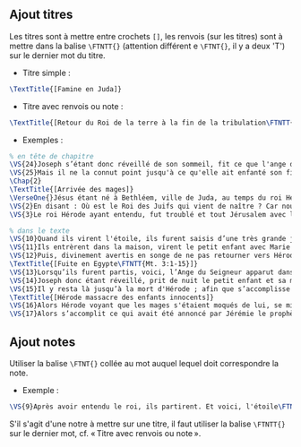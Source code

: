 ## Ajout titres

Les titres sont à mettre entre crochets `[]`, les renvois (sur les titres) sont à mettre dans la balise `\FTNTT{}` (attention différent e `\FTNT{}`, il y a deux 'T') sur le dernier mot du titre.

* Titre simple :
```tex
\TextTitle{[Famine en Juda]}
```

* Titre avec renvois ou note :
```tex
\TextTitle{[Retour du Roi de la terre à la fin de la tribulation\FTNTT{Mc. 13:24-27 ; Lu. 21:25-28.}]}
```

* Exemples :

```tex
% en tête de chapitre
\VS{24}Joseph s’étant donc réveillé de son sommeil, fit ce que l'ange du Seigneur lui avait ordonné, et il prit sa femme.
\VS{25}Mais il ne la connut point jusqu'à ce qu'elle ait enfanté son fils premier-né, auquel il donna le nom de Jésus.
\Chap{2}
\TextTitle{[Arrivée des mages]}
\VerseOne{}Jésus étant né à Bethléem, ville de Juda, au temps du roi Hérode, voici des mages d'Orient arrivèrent à Jérusalem.
\VS{2}En disant : Où est le Roi des Juifs qui vient de naître ? Car nous avons vu son étoile en Orient, et nous sommes venus l'adorer.
\VS{3}Le roi Hérode ayant entendu, fut troublé et tout Jérusalem avec lui.

% dans le texte
\VS{10}Quand ils virent l'étoile, ils furent saisis d’une très grande joie.
\VS{11}Ils entrèrent dans la maison, virent le petit enfant avec Marie sa mère, se prosternèrent et l’adorèrent. Ils ouvrirent ensuite leurs trésors et lui offrirent des présents : De l'or, de l'encens et de la myrrhe.
\VS{12}Puis, divinement avertis en songe de ne pas retourner vers Hérode, ils regagnèrent leur pays par un autre chemin.
\TextTitle{[Fuite en Egypte\FTNTT{Mt. 3:1-15}]}
\VS{13}Lorsqu’ils furent partis, voici, l’Ange du Seigneur apparut dans un songe à Joseph, et lui dit : Lève-toi et prends le petit enfant et sa mère, fuis en Egypte, et demeure là, jusqu'à ce que je te le dise ; car Hérode cherchera le petit enfant pour le faire mourir.
\VS{14}Joseph donc étant réveillé, prit de nuit le petit enfant et sa mère, et se retira en Egypte.
\VS{15}Il y resta là jusqu’à la mort d'Hérode ; afin que s’accomplisse ce que le Seigneur avait annoncé par le prophète : J'ai appelé mon Fils hors d'Egypte\FTNT{Os. 11:1}.
\TextTitle{[Hérode massacre des enfants innocents]}
\VS{16}Alors Hérode voyant que les mages s'étaient moqués de lui, se mit dans une grande colère, et il envoya tuer tous les enfants qui étaient à Bethléem, et dans tout son territoire ; depuis l'âge de deux ans, et au-dessous, selon la date dont il s'était exactement enquis auprès des mages.
\VS{17}Alors s’accomplit ce qui avait été annoncé par Jérémie le prophète :
```

## Ajout notes

Utiliser la balise `\FTNT{}` collée au mot auquel lequel doit correspondre la note.

* Exemple :

```tex
\VS{9}Après avoir entendu le roi, ils partirent. Et voici, l'étoile\FTNT{Il est évident que cette étoile qui se déplace pour guider les mages n’est pas une étoile ordinaire. Il s’agit de Jésus-Christ lui-même (Ap. 22:16).} qu'ils avaient vue en Orient allait devant eux, jusqu’au moment où, arrivée au-dessus du lieu où était le petit enfant, elle s’arrêta.
```

S'il s'agit d'une notre à mettre sur une titre, il faut utiliser la balise `\FTNTT{}` sur le dernier mot, cf. « Titre avec renvois ou note ».
